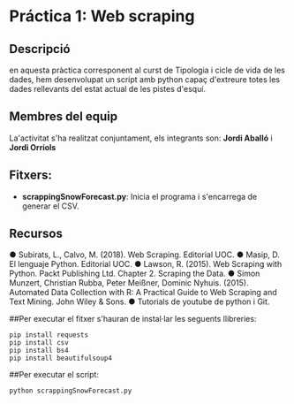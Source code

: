 # Práctica 1: Web scraping

## Descripció

en aquesta pràctica corresponent al curst de Tipologia i cicle de vida de les dades, hem desenvolupat un script amb python capaç d'extreure totes les dades rellevants del estat actual de les pistes d'esquí.

## Membres del equip

La'activitat s'ha realitzat conjuntament, els integrants son: **Jordi Aballó** i **Jordi Orriols**

## Fitxers:

* **scrappingSnowForecast.py**: Inicia el programa i s'encarrega de generar el CSV.

## Recursos

● Subirats, L., Calvo, M. (2018). Web Scraping. Editorial UOC.
● Masip, D. El lenguaje Python. Editorial UOC.
● Lawson, R. (2015). Web Scraping with Python. Packt Publishing Ltd. Chapter 2.
Scraping the Data.
● Simon Munzert, Christian Rubba, Peter Meißner, Dominic Nyhuis. (2015).
Automated Data Collection with R: A Practical Guide to Web Scraping and Text
Mining. John Wiley & Sons.
● Tutorials de youtube de python i Git.


##Per executar el fitxer s'hauran de instal·lar les seguents llibreries:
```
pip install requests
pip install csv
pip install bs4
pip install beautifulsoup4
```

##Per executar el script:
```
python scrappingSnowForecast.py
```
